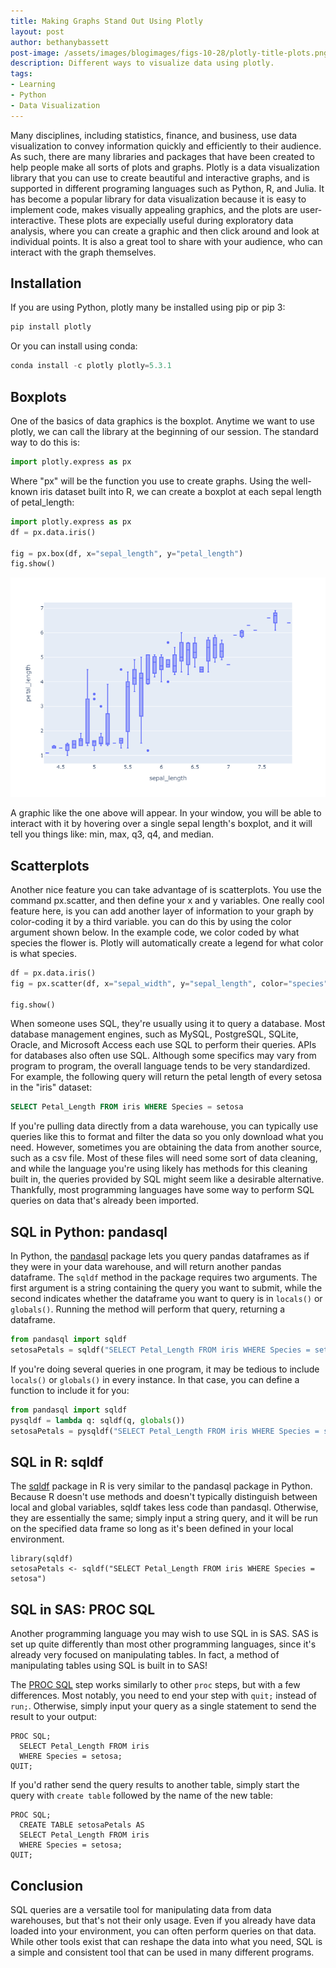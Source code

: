 ```yaml
---
title: Making Graphs Stand Out Using Plotly
layout: post
author: bethanybassett
post-image: /assets/images/blogimages/figs-10-28/plotly-title-plots.png
description: Different ways to visualize data using plotly.
tags:
- Learning
- Python
- Data Visualization
---
```


Many disciplines, including statistics, finance, and business, use data visualization to convey information quickly and efficiently to their audience. As such, there are many libraries and packages that have been created to help people make all sorts of plots and graphs. Plotly is a data visualization library that you can use to create beautiful and interactive graphs, and is supported in different programing languages such as Python, R, and Julia. It has become a popular library for data visualization because it is easy to implement code, makes visually appealing graphics, and the plots are user-interactive. These plots are expecially useful during exploratory data analysis, where you can create a graphic and then click around and look at individual points. It is also a great tool to share with your audience, who can interact with the graph themselves.

## Installation 

If you are using Python, plotly many be installed using pip or pip 3:

```python
pip install plotly
```

Or you can install using conda:

```python
conda install -c plotly plotly=5.3.1
```
## Boxplots

One of the basics of data graphics is the boxplot. Anytime we want to use plotly, we can call the library at the beginning of our session. The standard way to do this is:


```python
import plotly.express as px
```

Where "px" will be the function you use to create graphs. Using the well-known iris dataset built into R, we can create a boxplot at each sepal length of petal_length:

```python
import plotly.express as px
df = px.data.iris()

fig = px.box(df, x="sepal_length", y="petal_length")
fig.show()
```

![MySQL](/assets/images/blogimages/figs-10-28/newplot.png)

A graphic like the one above will appear. In your window, you will be able to interact with it by hovering over a single sepal length's boxplot, and it will tell you things like: min, max, q3, q4, and median.

## Scatterplots

Another nice feature you can take advantage of is scatterplots. You use the command px.scatter, and then define your x and y variables. One really cool feature here, is you can add another layer of information to your graph by color-coding it by a third variable. you can do this by using the color argument shown below. In the example code, we color coded by what species the flower is. Plotly will automatically create a legend for what color is what species.

```python
df = px.data.iris()
fig = px.scatter(df, x="sepal_width", y="sepal_length", color="species", title="A Plotly Express Figure")

fig.show()
```


When someone uses SQL, they're usually using it to query a database. Most database management engines, such
as MySQL, PostgreSQL, SQLite, Oracle, and Microsoft Access each use SQL to perform their queries. APIs
for databases also often use SQL. Although some specifics may vary from program to program, the overall
language tends to be very standardized. For example, the following query will return the petal length
of every setosa in the "iris" dataset: 

```sql
SELECT Petal_Length FROM iris WHERE Species = setosa
```

If you're pulling data directly from a data warehouse, you can typically use queries like this to format 
and filter the data so you only download what you need. However, sometimes you are obtaining the data
from another source, such as a csv file. Most of these files will need some sort of data cleaning, and 
while the language you're using likely has methods for this cleaning built in, the queries provided by
SQL might seem like a desirable alternative. Thankfully, most programming languages have some way to
perform SQL queries on data that's already been imported. 

## SQL in Python: pandasql

In Python, the [pandasql](https://pypi.org/project/pandasql/) package lets you query pandas dataframes
as if they were in your data warehouse, and will return another pandas dataframe. The `sqldf` method
in the package requires two arguments. The first argument is a string containing the query you want to
submit, while the second indicates whether the dataframe you want to query is in `locals()` or `globals()`.
Running the method will perform that query, returning a dataframe. 

```python
from pandasql import sqldf
setosaPetals = sqldf("SELECT Petal_Length FROM iris WHERE Species = setosa", globals())
```
If you're doing several queries in one program, it may be tedious to include `locals()` or `globals()` in
every instance. In that case, you can define a function to include it for you:

```python
from pandasql import sqldf
pysqldf = lambda q: sqldf(q, globals())
setosaPetals = pysqldf("SELECT Petal_Length FROM iris WHERE Species = setosa")
```

## SQL in R: sqldf

The [sqldf](https://www.rdocumentation.org/packages/sqldf/) package in R is very similar to the pandasql 
package in Python. Because R doesn't use methods and doesn't typically distinguish between 
local and global variables, sqldf takes less code than pandasql. Otherwise, they are essentially the
same; simply input a string query, and it will be run on the specified data frame so long as it's been
defined in your local environment. 

```splus
library(sqldf)
setosaPetals <- sqldf("SELECT Petal_Length FROM iris WHERE Species = setosa")
```

## SQL in SAS: PROC SQL

Another programming language you may wish to use SQL in is SAS. SAS is set up quite differently than
most other programming languages, since it's already very focused on manipulating tables. In fact, a
method of manipulating tables using SQL is built in to SAS! 

The 
[PROC SQL](https://documentation.sas.com/doc/en/pgmsascdc/9.4_3.5/sqlproc/n1lhnlzhrmrqggn1rz570u89oq2m.htm)
step works similarly to other `proc` steps, but with a few differences. Most notably, you need to end your 
step with `quit;` instead of `run;`. Otherwise, simply input your query as a single statement to send the
result to your output: 

```sas
PROC SQL;
  SELECT Petal_Length FROM iris 
  WHERE Species = setosa;
QUIT;
```

If you'd rather send the query results to another table, simply start the query with `create table`
followed by the name of the new table:

```sas
PROC SQL;
  CREATE TABLE setosaPetals AS
  SELECT Petal_Length FROM iris 
  WHERE Species = setosa;
QUIT;
```

## Conclusion

SQL queries are a versatile tool for manipulating data from data warehouses, but that's not their only
usage. Even if you already have data loaded into your environment, you can often perform queries on that
data. While other tools exist that can reshape the data into what you need, SQL is a simple and 
consistent tool that can be used in many different programs.  
